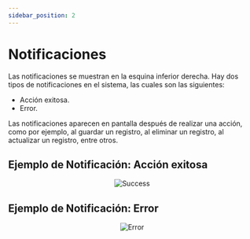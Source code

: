 ```yaml
---
sidebar_position: 2
---
```


# Notificaciones

Las notificaciones se muestran en la esquina inferior derecha. Hay dos tipos de notificaciones en el sistema, las cuales son las siguientes:

* Acción exitosa.
* Error.

Las notificaciones aparecen en pantalla después de realizar una acción, como por ejemplo, al guardar un registro, al eliminar un registro, al actualizar un registro, entre otros.

## Ejemplo de Notificación: Acción exitosa

<div align="center">
  <img src="/img/arquos_files/Toast-Notifications/success.png" alt="Success" />
</div>

## Ejemplo de Notificación: Error

<div align="center">
  <img src="/img/arquos_files/Toast-Notifications/error.png" alt="Error" />
</div>
